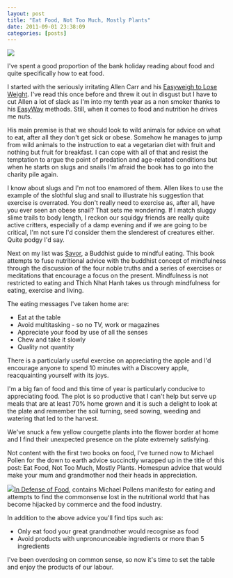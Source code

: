```yaml
---
layout: post
title: "Eat Food, Not Too Much, Mostly Plants"
date: 2011-09-01 23:38:09
categories: [posts]
---
```


![](http://www.earthwoman.co.uk/wp-content/uploads/2011/08/Screen-shot-2011-08-29-at-21.04.08-300x229.png)

I've spent a good proportion of the bank holiday reading about food and quite specifically how to eat food.

I started with the seriously irritating Allen Carr and his [Easyweigh to Lose Weight](http://www.amazon.co.uk/gp/product/0140263586/ref=as_li_qf_sp_asin_il_tl?ie=UTF8&tag=warriorwomen-21&linkCode=as2&camp=1634&creative=6738&creativeASIN=0140263586). I've read this once before and threw it out in disgust but I have to cut Allen a lot of slack as I'm into my tenth year as a non smoker thanks to his [EasyWay](http://www.amazon.co.uk/gp/product/014103940X/ref=as_li_qf_sp_asin_il_tl?ie=UTF8&tag=warriorwomen-21&linkCode=as2&camp=1634&creative=6738&creativeASIN=014103940X) methods. Still, when it comes to food and nutrition he drives me nuts.

His main premise is that we should look to wild animals for advice on what to eat, after all they don't get sick or obese. Somehow he manages to jump from wild animals to the instruction to eat a vegetarian diet with fruit and nothing but fruit for breakfast. I can cope with all of that and resist the temptation to argue the point of predation and age-related conditions but when he starts on slugs and snails I'm afraid the book has to go into the charity pile again.

I know about slugs and I'm not too enamored of them. Allen likes to use the example of the slothful slug and snail to illustrate his suggestion that exercise is overrated. You don't really need to exercise as, after all, have you ever seen an obese snail? That sets me wondering. If I match sluggy slime trails to body length, I reckon our squidgy friends are really quite active critters, especially of a damp evening and if we are going to be critical, I'm not sure I'd consider them the slenderest of creatures either. Quite podgy I'd say.

Next on my list was [Savor](http://www.amazon.co.uk/gp/product/0061697702/ref=as_li_qf_sp_asin_il_tl?ie=UTF8&tag=warriorwomen-21&linkCode=as2&camp=1634&creative=6738&creativeASIN=0061697702), a Buddhist guide to mindful eating. This book attempts to fuse nutritional advice with the buddhist concept of mindfulness through the discussion of the four noble truths and a series of exercises or meditations that encourage a focus on the present. Mindfulness is not restricted to eating and Thich Nhat Hanh takes us through mindfulness for eating, exercise and living.

The eating messages I've taken home are:

- Eat at the table
- Avoid multitasking - so no TV, work or magazines
- Appreciate your food by use of all the senses
- Chew and take it slowly
- Quality not quantity

There is a particularly useful exercise on appreciating the apple and I'd encourage anyone to spend 10 minutes with a Discovery apple, reacquainting yourself with its joys.

I'm a big fan of food and this time of year is particularly conducive to appreciating food. The plot is so productive that I can't help but serve up meals that are at least 70% home grown and it is such a delight to look at the plate and remember the soil turning, seed sowing, weeding and watering that led to the harvest.

We've snuck a few yellow courgette plants into the flower border at home and I find their unexpected presence on the plate extremely satisfying.

Not content with the first two books on food, I've turned now to Michael Pollen for the down to earth advice succinctly wrapped up in the title of this post: Eat Food, Not Too Much, Mostly Plants. Homespun advice that would make your mum and grandmother nod their heads in appreciation.

[![](http://www.earthwoman.co.uk/wp-content/uploads/2011/09/photo5-300x224.jpg)In Defense of Food](http://www.amazon.co.uk/gp/product/0141034726/ref=as_li_qf_sp_asin_il_tl?ie=UTF8&tag=warriorwomen-21&linkCode=as2&camp=1634&creative=6738&creativeASIN=0141034726), contains Michael Pollens manifesto for eating and attempts to find the commonsense lost in the nutritional world that has become hijacked by commerce and the food industry.

In addition to the above advice you'll find tips such as:

- Only eat food your great grandmother would recognise as food
- Avoid products with unpronounceable ingredients or more than 5 ingredients

I've been overdosing on common sense, so now it's time to set the table and enjoy the products of our labour.
